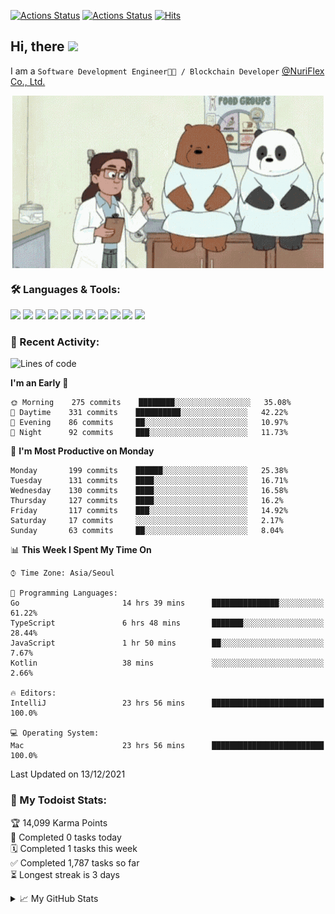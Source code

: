 
[![Actions Status](https://github.com/ddok2/ddok2/workflows/Todoist%20Readme/badge.svg)](https://github.com/ddok2/ddok2/actions)
[![Actions Status](https://github.com/ddok2/ddok2/workflows/wakatime-stats/badge.svg)](https://github.com/ddok2/ddok2/actions)
[![Hits](https://hits.seeyoufarm.com/api/count/incr/badge.svg?url=https%3A%2F%2Fgithub.com%2Fddok2&count_bg=%23FF9595&title_bg=%23555555&icon=github.svg&icon_color=%23FFFFFF&title=hits&edge_flat=false)](https://hits.seeyoufarm.com)

<!-- ![visitors](https://visitor-badge.laobi.icu/badge?page_id=ddok2.ddok2) -->
## Hi, there <img src="https://raw.githubusercontent.com/MartinHeinz/MartinHeinz/master/wave.gif" width="25px">

I am a `Software Development Engineer🧑‍💻 / Blockchain Developer` [@NuriFlex Co., Ltd.](https://nuriflex.com)


<p align="center">
<img align="center" alt="GIF" src="img/debugging.gif" />
</p>


### 🛠 Languages & Tools:
<p>
    <img src="https://img.shields.io/badge/go-%2300ADD8.svg?&style=for-the-badge&logo=go&logoColor=white"/>
    <img src="https://img.shields.io/badge/node.js%20-%2343853D.svg?&style=for-the-badge&logo=node.js&logoColor=white"/>
    <img src="https://img.shields.io/badge/javascript%20-%23323330.svg?&style=for-the-badge&logo=javascript&logoColor=%23F7DF1E"/>
    <img src="https://img.shields.io/badge/typescript%20-%23007ACC.svg?&style=for-the-badge&logo=typescript&logoColor=white"/>
    <img src="https://img.shields.io/badge/python%20-%2314354C.svg?&style=for-the-badge&logo=python&logoColor=white"/>
    <img src="https://img.shields.io/badge/react%20-%2320232a.svg?&style=for-the-badge&logo=react&logoColor=%2361DAFB"/>
    <img src="https://img.shields.io/badge/AWS%20-%23FF9900.svg?&style=for-the-badge&logo=amazon-aws&logoColor=white"/>
    <img src="https://img.shields.io/badge/Google%20Cloud%20-%234285F4.svg?&style=for-the-badge&logo=google-cloud&logoColor=white"/>
    <img src="https://img.shields.io/badge/docker%20-%230db7ed.svg?&style=for-the-badge&logo=docker&logoColor=white"/>
    <img src="https://img.shields.io/badge/kubernetes%20-%23326ce5.svg?&style=for-the-badge&logo=kubernetes&logoColor=white"/>
    <img src="https://img.shields.io/badge/ansible%20-%231A1918.svg?&style=for-the-badge&logo=ansible&logoColor=white"/>
</p>

### 🌈 Recent Activity:
<!--START_SECTION:waka-->
![Lines of code](https://img.shields.io/badge/From%20Hello%20World%20I%27ve%20Written-274%20Thousand%20lines%20of%20code-blue)

**I'm an Early 🐤** 

```text
🌞 Morning    275 commits    ████████░░░░░░░░░░░░░░░░░   35.08% 
🌆 Daytime    331 commits    ██████████░░░░░░░░░░░░░░░   42.22% 
🌃 Evening    86 commits     ██░░░░░░░░░░░░░░░░░░░░░░░   10.97% 
🌙 Night      92 commits     ███░░░░░░░░░░░░░░░░░░░░░░   11.73%

```
📅 **I'm Most Productive on Monday** 

```text
Monday       199 commits    ██████░░░░░░░░░░░░░░░░░░░   25.38% 
Tuesday      131 commits    ████░░░░░░░░░░░░░░░░░░░░░   16.71% 
Wednesday    130 commits    ████░░░░░░░░░░░░░░░░░░░░░   16.58% 
Thursday     127 commits    ████░░░░░░░░░░░░░░░░░░░░░   16.2% 
Friday       117 commits    ███░░░░░░░░░░░░░░░░░░░░░░   14.92% 
Saturday     17 commits     ░░░░░░░░░░░░░░░░░░░░░░░░░   2.17% 
Sunday       63 commits     ██░░░░░░░░░░░░░░░░░░░░░░░   8.04%

```


📊 **This Week I Spent My Time On** 

```text
⌚︎ Time Zone: Asia/Seoul

💬 Programming Languages: 
Go                       14 hrs 39 mins      ███████████████░░░░░░░░░░   61.22% 
TypeScript               6 hrs 48 mins       ███████░░░░░░░░░░░░░░░░░░   28.44% 
JavaScript               1 hr 50 mins        ██░░░░░░░░░░░░░░░░░░░░░░░   7.67% 
Kotlin                   38 mins             ░░░░░░░░░░░░░░░░░░░░░░░░░   2.66%

🔥 Editors: 
IntelliJ                 23 hrs 56 mins      █████████████████████████   100.0%

💻 Operating System: 
Mac                      23 hrs 56 mins      █████████████████████████   100.0%

```


 Last Updated on 13/12/2021
<!--END_SECTION:waka-->

### 🚧 My Todoist Stats:
<!-- TODO-IST:START -->
🏆  14,099 Karma Points           
🌸  Completed 0 tasks today           
🗓  Completed 1 tasks this week           
✅  Completed 1,787 tasks so far           
⏳  Longest streak is 3 days
<!-- TODO-IST:END -->

<details>
<summary>📈 My GitHub Stats</summary>
<p align="center"> <img src="https://github-readme-stats.vercel.app/api?username=ddok2&show_icons=true" alt="ddok2" />
</details>
